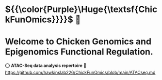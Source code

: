 # ${{\color{Purple}\Huge{\textsf{ChickFunOmics}}}}\$ :chicken:  <br />

# Welcome to Chicken Genomics and Epigenomics Functional  Regulation. 

:o: **ATAC-Seq data analysis repertoire**
:link: https://github.com/hawkinslab226/ChickFunOmics/blob/main/ATACseq.md 



